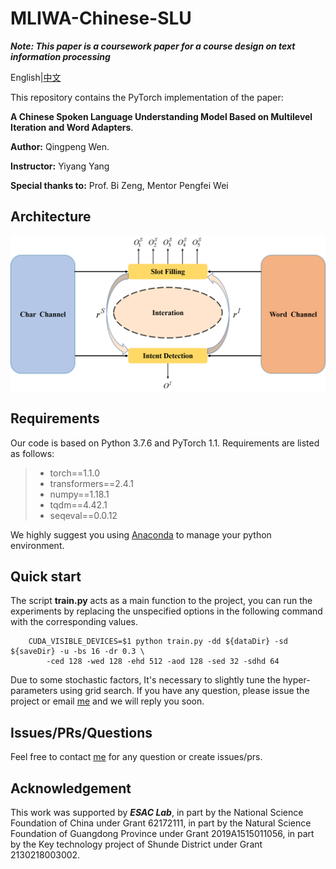 # MLIWA-Chinese-SLU
***Note: This paper is a coursework paper for a course design on text information processing***

English|[中文](README_CN.md)

This repository contains the PyTorch implementation of the paper: 

****A Chinese Spoken Language Understanding Model Based on Multilevel Iteration and Word Adapters****. 

**Author:** Qingpeng Wen. 

**Instructor:** Yiyang Yang

**Special thanks to:** Prof. Bi Zeng, Mentor Pengfei Wei
## Architecture

<img src="Figures\fig.png">

## Requirements
Our code is based on Python 3.7.6 and PyTorch 1.1. Requirements are listed as follows:
> - torch==1.1.0
> - transformers==2.4.1
> - numpy==1.18.1
> - tqdm==4.42.1
> - seqeval==0.0.12

We highly suggest you using [Anaconda](https://www.anaconda.com) to manage your python environment.

## Quick start
The script **train.py** acts as a main function to the project, you can run the experiments by replacing the unspecified options in the following command with the corresponding values.

```shell
    CUDA_VISIBLE_DEVICES=$1 python train.py -dd ${dataDir} -sd ${saveDir} -u -bs 16 -dr 0.3 \ 
        -ced 128 -wed 128 -ehd 512 -aod 128 -sed 32 -sdhd 64
```

Due to some stochastic factors, It's necessary to slightly tune the hyper-parameters using grid search. If you have any question, please issue the project or email [me](mailto:wqp@mail2.gdut.edu.cn) and we will reply you soon.


## Issues/PRs/Questions 

Feel free to contact [me](mailto:wqp@mail2.gdut.edu.cn) for any question or create issues/prs.

## Acknowledgement
This work was supported by ***ESAC Lab***, in part by the National Science Foundation of China under Grant 62172111, in part by the Natural Science Foundation of Guangdong Province under Grant 2019A1515011056, in part by the Key technology project of Shunde District under Grant 2130218003002.
